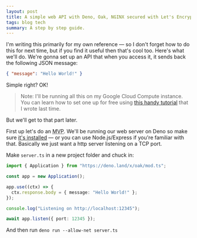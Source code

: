 ```yaml
---
layout: post
title: A simple web API with Deno, Oak, NGINX secured with Let's Encrypt on Google Cloud
tags: blog tech
summary: A step by step guide.
---
```


I'm writing this primarily for my own reference — so I don't forget how to do this for next time, but if you find it useful then that's cool too. Here's what we'll do. We're gonna set up an API that when you access it, it sends back the following JSON message:

```json
{ "message": "Hello World!" }
```

Simple right? OK!

> Note: I'll be running all this on my Google Cloud Compute instance. You can learn how to set one up for free using [this handy tutorial](https://phocks.github.io/a-free-google-server-forever.html) that I wrote last time.

But we'll get to that part later.

First up let's do an <abbr  title="Minimum Viable Product">MVP</abbr>. We'll be running our web server on Deno so make sure [it's installed](https://deno.land) — or you can use Node.js/Express if you're familiar with that. Basically we just want a http server listening on a TCP port.

Make `server.ts` in a new project folder and chuck in:

```typescript
import { Application } from "https://deno.land/x/oak/mod.ts";

const app = new Application();

app.use((ctx) => {
  ctx.response.body = { message: "Hello World!" };
});

console.log("Listening on http://localhost:12345");

await app.listen({ port: 12345 });
```

And then run `deno run --allow-net server.ts`
